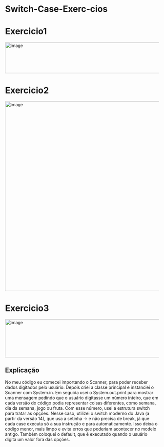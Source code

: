 # Switch-Case-Exerc-cios
# Exercicio1
<img width="591" height="101" alt="image" src="https://github.com/user-attachments/assets/8b6ac107-e4d0-48e2-9ed3-09a0f85eefc7" />


# Exercicio2
<img width="978" height="620" alt="image" src="https://github.com/user-attachments/assets/4c5df10f-ee6a-4d26-851c-3b98fac69502" />

# Exercicio3
<img width="617" height="125" alt="image" src="https://github.com/user-attachments/assets/8a58b198-1868-4330-a452-0ac5ce68867f" />

## Explicação

No meu código eu comecei importando o Scanner, para poder receber dados digitados pelo usuário. Depois criei a classe principal e instanciei o Scanner com System.in. Em seguida usei o System.out.print para mostrar uma mensagem pedindo que o usuário digitasse um número inteiro, que em cada versão do código podia representar coisas diferentes, como semana, dia da semana, jogo ou fruta. Com esse número, usei a estrutura switch para tratar as opções. Nesse caso, utilizei o switch moderno do Java (a partir da versão 14), que usa a setinha -> e não precisa de break, já que cada case executa só a sua instrução e para automaticamente. Isso deixa o código menor, mais limpo e evita erros que poderiam acontecer no modelo antigo. Também coloquei o default, que é executado quando o usuário digita um valor fora das opções.

